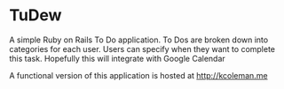 TuDew
=====

A simple Ruby on Rails To Do application.  To Dos are broken down into categories for each user.  Users can specify when they want to complete this task.  Hopefully this will integrate with Google Calendar

A functional version of this application is hosted at http://kcoleman.me